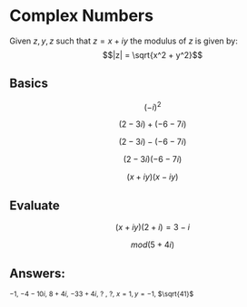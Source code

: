 # Complex Numbers
Given $z, y, z$ such that $z = x + iy$ the modulus of $z$ is given by:
$$|z| = \sqrt{x^2 + y^2}$$


## Basics
$$ (-i)^2 $$

$$ (2-3i) + (-6 - 7i) $$

$$ (2-3i) - (-6 - 7i) $$

$$ (2-3i)(-6 - 7i) $$

$$ (x+iy)(x-iy) $$

## Evaluate
$$ (x + iy)(2 + i) = 3 - i $$

$$ mod(5 + 4i) $$


## Answers:
<sup>$-1$, $-4-10i$, $8 + 4i$, $-33+4i$, ? , ?, $x=1,y=-1$, $\sqrt{41}$</sup>
